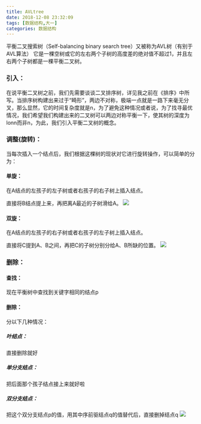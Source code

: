 ```yaml
---
title: AVLtree
date: 2018-12-08 23:32:09
tags: [数据结构,大一]
categories: 数据结构
---
```

平衡二叉搜索树（Self-balancing binary search tree）又被称为AVL树（有别于AVL算法）
它是一棵空树或它的左右两个子树的高度差的绝对值不超过1，并且左右两个子树都是一棵平衡二叉树。
<!-- More -->
### 引入：
在说平衡二叉树之前，我们先需要谈谈二叉排序树，详见我之前在《排序》中所写。当排序树构建出来过于“畸形”，两边不对称，极端一点就是一路下来毫无分叉，那么显然，它的时间复杂度就是n，为了避免这种情况或者说，为了找寻最优情况，我们希望我们构建出来的二叉树可以两边对称平衡一下，使其树的深度为lonn而非n，为此，我们引入平衡二叉树的概念。

### 调整(旋转)：
当每次插入一个结点后，我们根据这棵树的现状对它进行旋转操作，可以简单的分为：

#### 单旋：
 在A结点的左孩子的左子树或者右孩子的右子树上插入结点。

 直接将B结点提上来，再把离A最近的子树滑给A。
![](https://img-blog.csdn.net/20180623190626223?watermark/2/text/aHR0cHM6Ly9ibG9nLmNzZG4ubmV0L3FxXzM5MjEzNzU1/font/5a6L5L2T/fontsize/400/fill/I0JBQkFCMA==/dissolve/70)
#### 双旋：
 在A结点的左孩子的右子树或者右孩子的左子树上插入结点。

 直接将C提到A、B之间，再把C的子树分别分给A、B所缺的位置。
![](https://img-blog.csdn.net/20180623190657715?watermark/2/text/aHR0cHM6Ly9ibG9nLmNzZG4ubmV0L3FxXzM5MjEzNzU1/font/5a6L5L2T/fontsize/400/fill/I0JBQkFCMA==/dissolve/70)

### 删除：

#### 查找：
现在平衡树中查找到关键字相同的结点p

#### 删除：
分以下几种情况：

##### 叶结点：
 直接删除就好
##### 单分支结点：
 把后面那个孩子结点接上来就好啦
##### 双分支结点：
 把这个双分支结点p的值，用其中序前驱结点q的值替代后，直接删掉结点q
![](https://img-blog.csdn.net/20180625213754570?watermark/2/text/aHR0cHM6Ly9ibG9nLmNzZG4ubmV0L3FxXzM5MjEzNzU1/font/5a6L5L2T/fontsize/400/fill/I0JBQkFCMA==/dissolve/70)